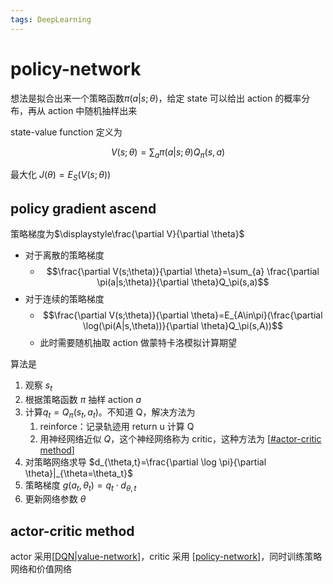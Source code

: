 ```yaml
---
tags: DeepLearning
---
```


# policy-network

想法是拟合出来一个策略函数$\pi(a|s;\theta)$，给定 state 可以给出 action 的概率分布，再从 action 中随机抽样出来

state-value function 定义为

$$
V(s;\theta)=\sum_{a}\pi(a|s;\theta)Q_{\pi}(s,a)
$$

最大化 $J(\theta)=E_S(V(s;\theta))$

## policy gradient ascend

策略梯度为$\displaystyle\frac{\partial V}{\partial \theta}$

- 对于离散的策略梯度
  - $$\frac{\partial V(s;\theta)}{\partial \theta}=\sum_{a} \frac{\partial \pi(a|s;\theta)}{\partial \theta}Q_\pi(s,a)$$
- 对于连续的策略梯度
  - $$\frac{\partial V(s;\theta)}{\partial \theta}=E_{A\in\pi}(\frac{\partial \log(\pi(A|s,\theta))}{\partial \theta}Q_\pi(s,A))$$
  - 此时需要随机抽取 action 做蒙特卡洛模拟计算期望

算法是

1. 观察 $s_t$
2. 根据策略函数 $\pi$ 抽样 action $a$
3. 计算$q_t=Q_\pi(s_t,a_t)$。不知道 Q，解决方法为
   1. reinforce：记录轨迹用 return u 计算 Q
   2. 用神经网络近似 $Q$，这个神经网络称为 critic，这种方法为 [[#actor-critic method]]
4. 对策略网络求导 $d_{\theta,t}=\frac{\partial \log \pi}{\partial \theta}|_{\theta=\theta_t}$
5. 策略梯度 $g(a_t,\theta_t)=q_t \cdot d_{\theta,t}$
6. 更新网络参数 $\theta$

## actor-critic method

actor 采用[[DQN|value-network]]，critic 采用 [[policy-network]]，同时训练策略网络和价值网络

[//begin]: # "Autogenerated link references for markdown compatibility"
[#actor-critic method]: policy-network.md "policy-network"
[DQN|value-network]: DQN.md "Deep Q-Network"
[policy-network]: policy-network.md "policy-network"
[//end]: # "Autogenerated link references"
